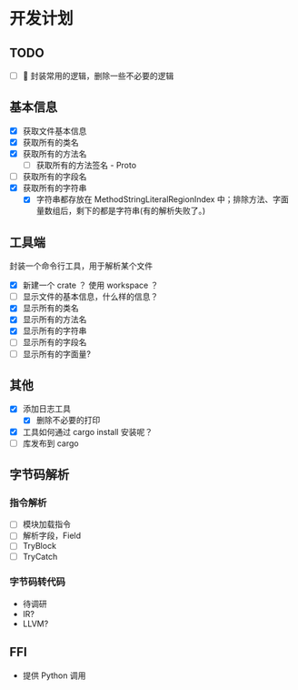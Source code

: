 # 开发计划

## TODO

- [ ] 🔴 封装常用的逻辑，删除一些不必要的逻辑

## 基本信息

- [x] 获取文件基本信息
- [x] 获取所有的类名
- [x] 获取所有的方法名
  - [ ] 获取所有的方法签名 - Proto
- [ ] 获取所有的字段名
- [x] 获取所有的字符串
  - [x] 字符串都存放在 MethodStringLiteralRegionIndex 中；排除方法、字面量数组后，剩下的都是字符串(有的解析失败了。)

## 工具端

封装一个命令行工具，用于解析某个文件

- [x] 新建一个 crate ？ 使用 workspace ？
- [ ] 显示文件的基本信息，什么样的信息？
- [x] 显示所有的类名
- [x] 显示所有的方法名
- [x] 显示所有的字符串
- [ ] 显示所有的字段名
- [ ] 显示所有的字面量?

## 其他

- [x] 添加日志工具
  - [x] 删除不必要的打印
- [x] 工具如何通过 cargo install 安装呢？
- [ ] 库发布到 cargo

## 字节码解析

### 指令解析

- [ ] 模块加载指令
- [ ] 解析字段，Field
- [ ] TryBlock
- [ ] TryCatch

### 字节码转代码

- 待调研
- IR?
- LLVM?

## FFI

- 提供 Python 调用
